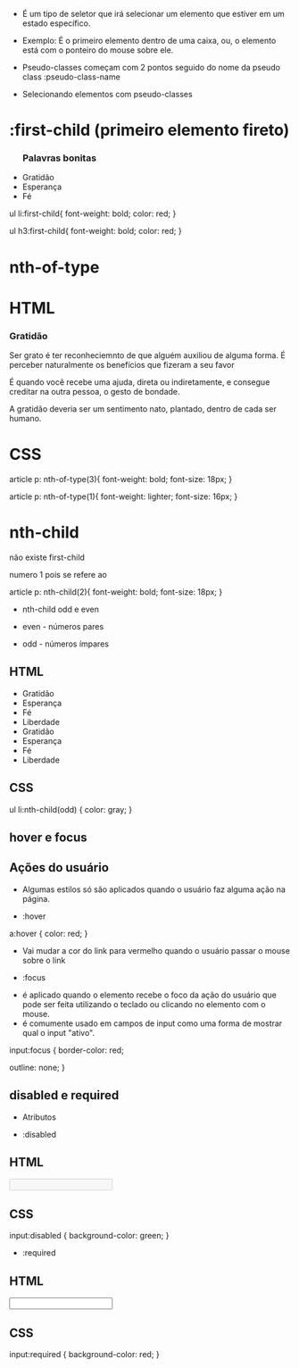 - É um tipo de seletor que irá selecionar um elemento que estiver em um estado específico.

- Exemplo: É o primeiro elemento dentro de uma caixa, ou, o elemento está com o ponteiro do mouse sobre ele.

- Pseudo-classes começam com 2 pontos seguido do nome da pseudo class :pseudo-class-name

* Selecionando elementos com pseudo-classes

#  :first-child (primeiro elemento fireto)

<ul>
    <h3>Palavras bonitas</h3>
    <li>Gratidão</li>
    <li>Esperança</li>
    <li>Fé</li>
</ul>

<!-- o elemento li não irá funcionar pois não é primero elemento direto -->
ul li:first-child{
    font-weight: bold;
    color: red;
}

<!-- quem é o primeiro elemento direto é o h3 -->
ul h3:first-child{
    font-weight: bold;
    color: red;
}

# nth-of-type

# HTML

<article>
<h3>Gratidão</h3>
<p>Ser grato é ter reconheciemnto de que alguém auxiliou de alguma forma. É perceber naturalmente os benefícios que fizeram a seu favor</p>
<p>É quando você recebe uma ajuda, direta ou indiretamente, e consegue creditar na outra pessoa, o gesto de bondade.</p>
<p>A gratidão deveria ser um sentimento nato, plantado, dentro de cada ser humano.</p>
</article>

# CSS

article p: nth-of-type(3){
    font-weight: bold;
    font-size: 18px;
}

article p: nth-of-type(1){
    font-weight: lighter;
    font-size: 16px;
}

# nth-child

não existe first-child <p> numero 1 pois se refere ao <article>

article p: nth-child(2){ 
    font-weight: bold;
    font-size: 18px;
}

* nth-child odd e even

* even - números pares
* odd - números ímpares

# HTML

<ul>
  <li>Gratidão</li>
  <li>Esperança</li>
  <li>Fé</li>
  <li>Liberdade</li>
  <li>Gratidão</li>
  <li>Esperança</li>
  <li>Fé</li>
  <li>Liberdade</li>
</ul>

# CSS

ul li:nth-child(odd) {
  color: gray;
}

# hover e focus

# Ações do usuário

- Algumas estilos só são aplicados quando o usuário faz alguma ação na página.

* :hover

a:hover {
  color: red;
}

- Vai mudar a cor do link para vermelho quando o usuário passar o mouse sobre o link

* :focus 

- é aplicado quando o elemento recebe o foco da ação do usuário que pode ser feita utilizando o teclado ou clicando no elemento com o mouse. 
- é comumente usado em campos de input como uma forma de mostrar qual o input "ativo".

input:focus {
  border-color: red;
  <!-- para usuários que precisam de acessibilidade, não mexer no outline  -->
  outline: none;
}

# disabled e required

* Atributos

* :disabled

# HTML

<input type="text" disabled>

# CSS

input:disabled {
  background-color: green;
}

* :required

# HTML

<input type="text" required>

# CSS

input:required {
  background-color: red;
}